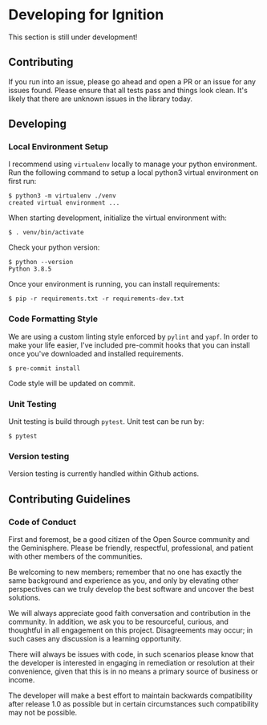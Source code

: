 # Developing for Ignition

This section is still under development!

## Contributing

If you run into an issue, please go ahead and open a PR or an issue for any issues found.  Please ensure that all tests pass and things look clean.  It's likely that there are unknown issues in the library today.

## Developing

### Local Environment Setup

I recommend using `virtualenv` locally to manage your python environment.  Run the following command to setup a local python3 virtual environment on first run:
```
$ python3 -m virtualenv ./venv
created virtual environment ...
```

When starting development, initialize the virtual environment with:
```
$ . venv/bin/activate
```

Check your python version:
```
$ python --version
Python 3.8.5
```

Once your environment is running, you can install requirements:
```
$ pip -r requirements.txt -r requirements-dev.txt
```

### Code Formatting Style
We are using a custom linting style enforced by `pylint` and `yapf`.  In order to make your life easier, I've
included pre-commit hooks that you can install once you've downloaded and installed requirements.

```
$ pre-commit install
```

Code style will be updated on commit.

### Unit Testing
Unit testing is build through `pytest`.  Unit test can be run by:
```
$ pytest
```

### Version testing
Version testing is currently handled within Github actions.

## Contributing Guidelines

### Code of Conduct
First and foremost, be a good citizen of the Open Source community and the Geminisphere.  Please be friendly, respectful, professional, and patient with other members of the communities.

Be welcoming to new members; remember that no one has exactly the same background and experience as you, and only by elevating other perspectives can we truly develop the best software and uncover the best solutions.

We will always appreciate good faith conversation and contribution in the community.  In addition, we ask you to be resourceful, curious, and thoughtful in all engagement on this project.  Disagreements may occur; in such cases any discussion is a learning opportunity.

There will always be issues with code, in such scenarios please know that the developer is interested in engaging in remediation or resolution at their convenience, given that this is in no means a primary source of business or income.

The developer will make a best effort to maintain backwards compatibility after release 1.0 as possible but in certain circumstances such compatibility may not be possible.
